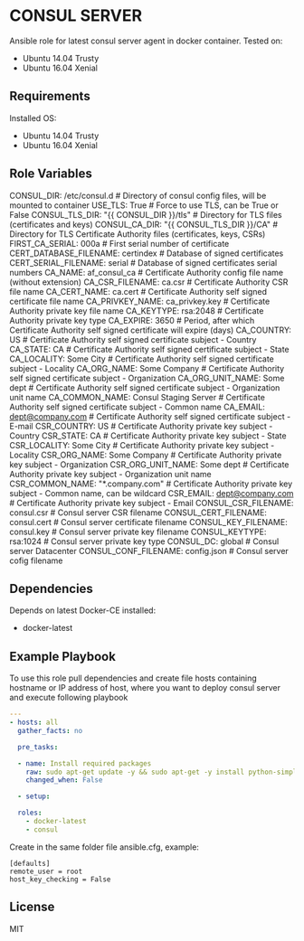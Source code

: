CONSUL SERVER
=========

Ansible role for latest consul server agent in docker container. Tested on:
 - Ubuntu 14.04 Trusty
 - Ubuntu 16.04 Xenial

Requirements
------------

Installed OS:
 - Ubuntu 14.04 Trusty
 - Ubuntu 16.04 Xenial

Role Variables
--------------

CONSUL_DIR: /etc/consul.d # Directory of consul config files, will be mounted to container
USE_TLS: True # Force to use TLS, can be True or False
CONSUL_TLS_DIR: "{{ CONSUL_DIR }}/tls" # Directory for TLS files (certificates and keys)
CONSUL_CA_DIR: "{{ CONSUL_TLS_DIR }}/CA" # Directory for TLS Certificate Authority files (certificates, keys, CSRs)
FIRST_CA_SERIAL: 000a # First serial number of certificate
CERT_DATABASE_FILENAME: certindex # Database of signed certificates
CERT_SERIAL_FILENAME: serial # Database of signed certificates serial numbers
CA_NAME: af_consul_ca # Certificate Authority config file name (without extension)
CA_CSR_FILENAME: ca.csr # Certificate Authority CSR file name
CA_CERT_NAME: ca.cert # Certificate Authority self signed certificate file name
CA_PRIVKEY_NAME: ca_privkey.key # Certificate Authority private key file name
CA_KEYTYPE: rsa:2048 # Certificate Authority private key type
CA_EXPIRE: 3650 # Period, after which Certificate Authority self signed certificate will expire (days)
CA_COUNTRY: US # Certificate Authority self signed certificate subject - Country
CA_STATE: CA # Certificate Authority self signed certificate subject - State
CA_LOCALITY: Some City # Certificate Authority self signed certificate subject - Locality
CA_ORG_NAME: Some Company # Certificate Authority self signed certificate subject - Organization
CA_ORG_UNIT_NAME: Some dept # Certificate Authority self signed certificate subject - Organization unit name
CA_COMMON_NAME: Consul Staging Server # Certificate Authority self signed certificate subject - Common name
CA_EMAIL: dept@company.com # Certificate Authority self signed certificate subject - E-mail
CSR_COUNTRY: US # Certificate Authority private key subject - Country
CSR_STATE: CA # Certificate Authority private key subject - State
CSR_LOCALITY: Some City # Certificate Authority private key subject - Locality
CSR_ORG_NAME: Some Company # Certificate Authority private key subject - Organization
CSR_ORG_UNIT_NAME: Some dept # Certificate Authority private key subject - Organization unit name
CSR_COMMON_NAME: "\*.company.com" # Certificate Authority private key subject - Common name, can be wildcard
CSR_EMAIL: dept@company.com # Certificate Authority private key subject - Email
CONSUL_CSR_FILENAME: consul.csr # Consul server CSR filename
CONSUL_CERT_FILENAME: consul.cert # Consul server certificate filename
CONSUL_KEY_FILENAME: consul.key # Consul server private key filename
CONSUL_KEYTYPE: rsa:1024 # Consul server private key type
CONSUL_DC: global # Consul server Datacenter
CONSUL_CONF_FILENAME: config.json # Consul server cofig filename

Dependencies
------------

Depends on latest Docker-CE installed:
 - docker-latest

Example Playbook
----------------

To use this role pull dependencies and create file hosts containing hostname or IP address of host, where you want to deploy consul server and execute following playbook

```yaml
---
- hosts: all
  gather_facts: no

  pre_tasks:

  - name: Install required packages
    raw: sudo apt-get update -y && sudo apt-get -y install python-simplejson python-pip
    changed_when: False

  - setup:

  roles:
    - docker-latest
    - consul
```

Create in the same folder file ansible.cfg, example:

```
[defaults]
remote_user = root
host_key_checking = False
```

License
-------

MIT
